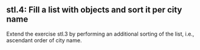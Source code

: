 ## stl.4: Fill a list with objects and sort it per city name

Extend the exercise stl.3 by performing an additional sorting of the list,
i.e., ascendant order of city name.

